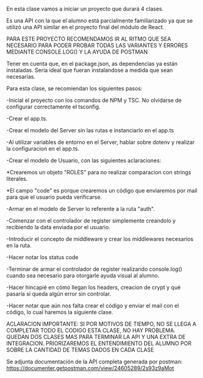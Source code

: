 En esta clase vamos a iniciar un proyecto que durará 4 clases.

Es una API con la que el alumno está parcialmente familiarizado ya que se utilizó una API similar en el proyecto final del módulo de React.

PARA ESTE PROYECTO RECOMENDAMOS IR AL RITMO QUE SEA NECESARIO PARA PODER PROBAR TODAS LAS VARIANTES Y ERRORES MEDIANTE CONSOLE.LOG() Y LA AYUDA DE POSTMAN

Tener en cuenta que, en el package.json, as dependencias ya están instaladas. Sería ideal que fueran instalandose a medida que sean necesarias.


Para esta clase, se recomiendan los siguientes pasos:

-Inicial el proyecto con los comandos de NPM y TSC. No olvidarse de configurar correctamente el tsconfig.

-Crear el app.ts.

-Crear el modelo del Server sin las rutas e instanciarlo en el app.ts

-Al utilizar variables de entorno en el Server, hablar sobre dotenv y realizar la configuracion en el app.ts.

-Crear el modelo de Usuario, con las siguientes aclaraciones:

  *Crearemos un objeto "ROLES" para no realizar comparacion con strings literales.

  *El campo "code" es porque crearemos un código que enviaremos por mail para que el usuario pueda verificarse.

-Armar en el modelo de Server lo referente a la ruta "auth".

-Comenzar con el controlador de register simplemente creandolo y recibiendo la data enviada por el usuario.

-Introducir el concepto de middleware y crear los middlewares necesarios en la ruta.

-Hacer notar los status code

-Terminar de armar el controlador de register realizando console.log() cuando sea necesario para otorgarle ayuda visual al alumno.

-Hacer hincapié en cómo llegan los headers, creacion de crypt y qué pasaría si queda algún error sin controlar.

-Hacer notar que aún nos falta crear el código y enviar el mail con el código, lo cual haremos la siguiente clase.

ACLARACION IMPORTANTE: SI POR MOTIVOS DE TIEMPO, NO SE LLEGA A COMPLETAR TODO EL CODIGO ESTA CLASE, NO HAY PROBLEMA. QUEDAN DOS CLASES MAS PARA TERMINAR LA API Y UNA EXTRA DE INTEGRACION. PRIORIZAREMOS EL ENTENDIMIENTO DEL ALUMNO POR SOBRE LA CANTIDAD DE TEMAS DADOS EN CADA CLASE


Se adjunta documentación de la API completa generada por postman:
https://documenter.getpostman.com/view/24605289/2s93z9aMot
